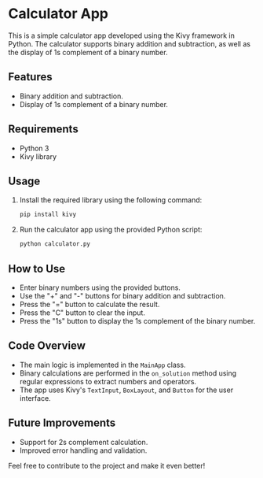 # Calculator App

This is a simple calculator app developed using the Kivy framework in Python. The calculator supports binary addition and subtraction, as well as the display of 1s complement of a binary number.

## Features
- Binary addition and subtraction.
- Display of 1s complement of a binary number.

## Requirements
- Python 3
- Kivy library

## Usage
1. Install the required library using the following command:
    ```bash
    pip install kivy
    ```

2. Run the calculator app using the provided Python script:
    ```bash
    python calculator.py
    ```

## How to Use
- Enter binary numbers using the provided buttons.
- Use the "+" and "-" buttons for binary addition and subtraction.
- Press the "=" button to calculate the result.
- Press the "C" button to clear the input.
- Press the "1s" button to display the 1s complement of the binary number.

## Code Overview
- The main logic is implemented in the `MainApp` class.
- Binary calculations are performed in the `on_solution` method using regular expressions to extract numbers and operators.
- The app uses Kivy's `TextInput`, `BoxLayout`, and `Button` for the user interface.

## Future Improvements
- Support for 2s complement calculation.
- Improved error handling and validation.

Feel free to contribute to the project and make it even better!
